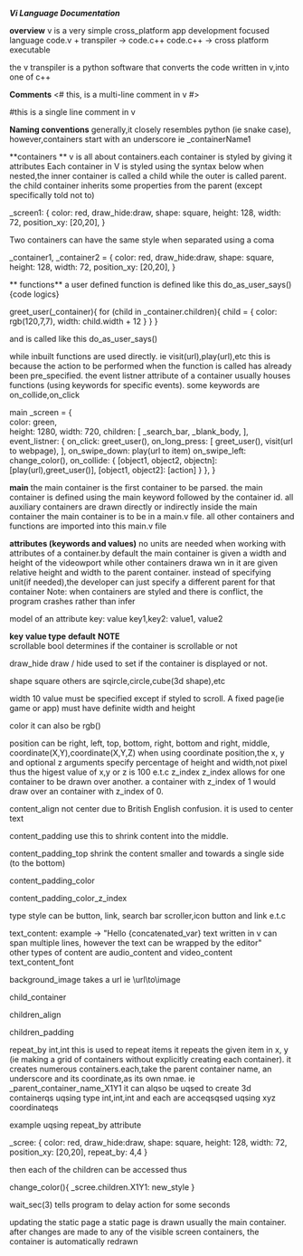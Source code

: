 ***Vi Language Documentation***

**overview**
v is a very simple cross_platform app development focused language
code.v + transpiler -> code.c++
code.c++  -> cross platform executable

the v transpiler is a python software that converts the code written in v,into one of c++ 


**Comments**
<# 
  this,
  is a multi-line comment 
  in v
#>

#this is a single line comment in v

**Naming conventions**
generally,it closely resembles python (ie snake case), 
however,containers start  with an underscore 
ie _containerName1


**containers **
v is all about containers.each container is styled by giving it attributes
Each container in V is styled using the syntax below
when nested,the inner container is called a child   while the outer is called parent.
the child container inherits some properties from the parent (except specifically told not to)

_screen1: {
  color: red,
  draw_hide:draw,
  shape: square,
  height: 128,
  width: 72,
  position_xy: [20,20],
}  

Two containers can have the same style when separated using a coma 

_container1, _container2 = {
  color: red,
  draw_hide:draw,
  shape: square,
  height: 128,
  width: 72,
  position_xy: [20,20],
}  

** functions**
a user defined function is defined like this 
do_as_user_says(){code logics}   

greet_user(_container){
  for (child in _container.children){
    child = {
      color: rgb(120,7,7),
      width: child.width + 12
    }
  } 
}   

and is called like this 
do_as_user_says()

while inbuilt functions are used directly. ie visit(url),play(url),etc
this is because the action to be performed when the function is called has already been pre_specified.
the event listner attribute of a container usually houses functions (using keywords for specific events).
some keywords are on_collide,on_click


main _screen = {                         
  color: green,              
  height: 1280,
  width: 720,
  children: [
    _search_bar,
    _blank_body,
  ],
  event_listner: { 
    on_click: greet_user(),
    on_long_press: [
      greet_user(),
      visit(url to webpage),
    ],
    on_swipe_down: play(url to item)
    on_swipe_left: change_color(),
    on_collide: {
      [object1, object2, objectn]: [play(url),greet_user()],
      [object1, object2]: [action]
    }
  },
}

**main**
the main container is the first container to be parsed.
the main container is defined using the main keyword followed by the container id. 
all auxiliary containers are drawn directly or indirectly inside the main container 
the main container is to be in a main.v file. all other containers and functions are imported into this main.v file

**attributes (keywords and values)**
no units are needed when  working   with attributes of a container.by default the main container is   given a   width and height of the videowport  while other containers drawa wn 
in it are given relative height and  width to the parent container.
instead of specifying unit(if needed),the developer can just specify a different parent for that container 
Note: when containers are styled and there is conflict, the program crashes rather than infer

model of an attribute
key: value
key1,key2: value1, value2

**key**                          **value type**     **default**                **NOTE**                                                         
  scrollable                       bool                                          determines if  the container is scrollable or not

  draw_hide                        draw / hide                                   used to set if the container is displayed or not.

  shape                                               square                     others are sqircle,circle,cube(3d shape),etc   

  width                                               10                         value must be specified except if styled to scroll.
                                                                                 A fixed page(ie game or app) must have definite width and height

  color                                                                          it can also be rgb()

  position                                                                       can be right, left, top, bottom, right, bottom and right, middle, 
                                                                                 coordinate(X,Y),coordinate(X,Y,Z)
                                                                                 when using coordinate position,the x, y and optional z arguments specify percentage of height and width,not pixel
                                                                                 thus the higest value of x,y or z is 100
                                                                                 e.t.c 
  z_index                                                                        z_index allows for one container to be drawn over another.
                                                                                 a container with z_index of 1 would draw over an container with z_index of 0.
 
  content_align                                                                  not center due to British English confusion. it is used to center text
  
  content_padding                                                                use this to shrink content into the middle.
  
  content_padding_top                                                            shrink the content smaller and towards a single side (to the bottom) 
  
  content_padding_color
  
  content_padding_color_z_index

  type                                                                           style can be button, link, search bar scroller,icon 
                                                                                 button and link  e.t.c
                                                                                 
  text_content:                                                                  example ->  "Hello {concatenated_var}
                                                                                              text written in v can span multiple lines,
                                                                                              however the text can be wrapped by the editor"  
                                                                                 other types of content are audio_content and video_content
  text_content_font

  background_image                                                               takes a url ie  \url\to\image

  child_container
  
  children_align
  
  children_padding

  repeat_by                      int,int                                       this is used to repeat items it repeats the given item in x, y
                                                                               (ie making a grid of containers   without explicitly creating each container). 
                                                                               it creates numerous containers.each,take the parent container name,
                                                                               an underscore and its coordinate,as its own nmae.
                                                                               ie _parent_container_name_X1Y1 
                                                                               it can alqso be uqsed to create 3d containerqs uqsing type int,int,int and each are acceqsqsed uqsing xyz coordinateqs


example uqsing repeat_by attribute

_scree: {
  color: red,
  draw_hide:draw,
  shape: square,
  height: 128,
  width: 72,
  position_xy: [20,20],
  repeat_by: 4,4
}  

then each of the children can be accessed thus

change_color(){
  _scree.children.X1Y1: new_style
}

wait_sec(3) 
tells program to delay action for some seconds

updating the static page
a static page is drawn usually the main container. after changes are made to any of the visible screen containers, the container is automatically redrawn  
